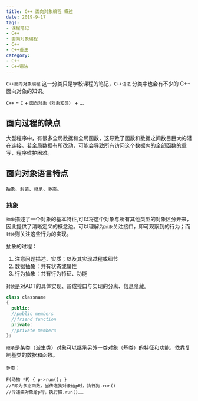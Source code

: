 ```yaml
---
title: C++ 面向对象编程 概述
date: 2019-9-17
tags: 
- 课程笔记
- C++
- 面向对象编程
- C++
- C++语法
category:
- C++
- C++语法
---
```


`C++面向对象编程` 这一分类只是学校课程的笔记，`C++语法` 分类中也会有不少的 C++ 面向对象的知识。

`C++` = `C` + `面向对象（对象和类）` + ...

## 面向过程的缺点

大型程序中，有很多全局数据和全局函数，这导致了函数和数据之间数目巨大的潜在连接。若全局数据有所改动，可能会导致所有访问这个数据内的全部函数的重写，程序维护困难。

## 面向对象语言特点

`抽象`、`封装`、`继承`、`多态`。

### 抽象

`抽象`描述了一个对象的基本特征,可以将这个对象与所有其他类型的对象区分开来，因此提供了清晰定义的概念边。可以理解为`抽象`关注接口，即可观察到的行为；而`封装`则关注这些行为的实现。

抽象的过程：

1. 注意问题描述、实质；以及其实现过程或细节
2. 数据抽象：共有状态或属性
3. 行为抽象：共有行为特征、功能

`封装`是对ADT的具体实现、形成接口与实现的分离、信息隐藏。

```c++
class classname
{
  public:
  //public members
  //friend function
  private:
  //private members
};
```

`继承`是某类（派生类）对象可以继承另外一类对象（基类）的特征和功能，依靠复制基类的数据和函数。

`多态`：

```
F(动物 *P）{ p->run(); }
//F即为多态函数，当传递狗对象给p时，执行狗.run()
//传递猫对象给p时，执行猫.run()……
```
